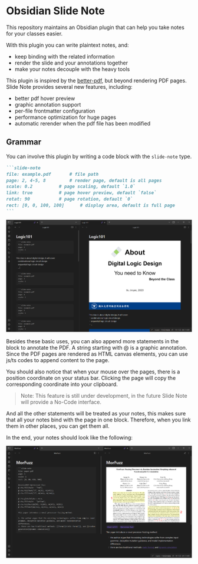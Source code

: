 # Obsidian Slide Note

This repository maintains an Obsidian plugin that can help you take notes for your classes easier.

With this plugin you can write plaintext notes, and:

- keep binding with the related information
- render the slide and your annotations together
- make your notes decouple with the heavy tools

This plugin is inspired by the [better-pdf](https://github.com/MSzturc/obsidian-better-pdf-plugin), but beyond rendering PDF pages.
Slide Note provides several new features, including:

- better pdf hover preview
- graphic annotation support
- per-file frontmatter configuration
- performance optimization for huge pages
- automatic rerender when the pdf file has been modified

## Grammar

You can involve this plugin by writing a code block with the `slide-note` type.

`````markdown
```slide-note
file: example.pdf		# file path 
page: 2, 4-5, 8			# render page, default is all pages
scale: 0.2			# page scaling, default `1.0`
link: true			# page hover preview, default `false`
rotat: 90			# page rotation, default `0`
rect: [0, 0, 100, 100]		# display area, default is full page
```
`````

![basic usage](doc/basic.png)

Besides these basic uses, you can also append more statements in the block to annotate the PDF.
A string starting with @ is a graphic annotation.
Since the PDF pages are rendered as HTML canvas elements, you can use js/ts codes to append content to the page.

You should also notice that when your mouse over the pages, there is a position coordinate on your status bar.
Clicking the page will copy the corresponding coordinate into your clipboard.

> Note: This feature is still under development, in the future Slide Note will provide a No-Code interface.

And all the other statements will be treated as your notes, this makes sure that all your notes bind with the page in one block.
Therefore, when you link them in other places, you can get them all.

In the end, your notes should look like the following:

![advance usage](doc/advance.png)

